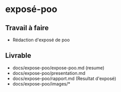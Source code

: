 # exposé-poo

## Travail à faire

- Rédaction d'exposé de poo

## Livrable


- docs/expose-poo/expose-poo.md (resume)
- docs/expose-poo/presentation.md
- docs/expose-poo/rapport.md (Resultat d'exposé)
- docs/expose-poo/images/*
